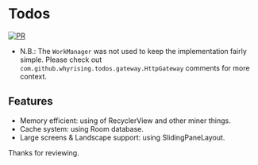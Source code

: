 Todos
===
[![PR](https://github.com/whyrising/todos/actions/workflows/PR.yml/badge.svg)](https://github.com/whyrising/todos/actions/workflows/PR.yml)

* N.B.: The `WorkManager` was not used to keep the implementation fairly simple.
  Please check out `com.github.whyrising.todos.gateway.HttpGateway` comments for
  more context.

Features
----

* Memory efficient: using of RecyclerView and other miner things.
* Cache system: using Room database.
* Large screens & Landscape support: using SlidingPaneLayout.

Thanks for reviewing.
